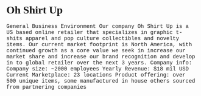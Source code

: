 <html>
<body style="background-color kellygreen;">
</body>
</html><h1 style="font-family:verdana;">Oh Shirt Up </h1>
<p style="font-family:courier;">General Business Environment
Our company Oh Shirt Up is a US based online retailer that specializes in graphic t-shits apparel and pop culture collectibles and novelty items. Our current market footprint is North America, with continued growth as a core value we seek in increase our market share and increase our brand recognition and develop in to global retailer over the next 3 years. 
Company info: 
Company size: ~2000 employees 
Yearly Revenue: $18 mil USD
Current Marketplace:  23 locations 
Product offering: over 500 unique items, some manufactured in house others sourced from partnering companies
</p>

